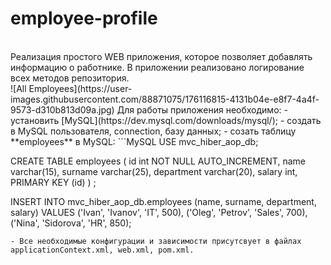 # employee-profile
</br>
Реализация простого WEB приложения, которое позволяет добавлять информацию о работнике.
В приложении реализовано логирование всех методов репозитория.
</br>
![All Employees](https://user-images.githubusercontent.com/88871075/176116815-4131b04e-e8f7-4a4f-9573-d310b813d09a.jpg)
Для работы приложения необходимо:
- установить [MySQL](https://dev.mysql.com/downloads/mysql/);
- создать в MySQL пользователя, connection, базу данных;
- созать таблицу **employees** в MySQL:
```MySQL
USE mvc_hiber_aop_db;

CREATE TABLE employees (
  id int NOT NULL AUTO_INCREMENT,
  name varchar(15),
  surname varchar(25),
  department varchar(20),
  salary int,
  PRIMARY KEY (id)
) ;

INSERT INTO mvc_hiber_aop_db.employees (name, surname, department, salary)
VALUES
	('Ivan', 'Ivanov', 'IT', 500),
	('Oleg', 'Petrov', 'Sales', 700),
	('Nina', 'Sidorova', 'HR', 850);
```
- Все необходимые конфигурации и зависимости присутсвует в файлах applicationContext.xml, web.xml, pom.xml.
